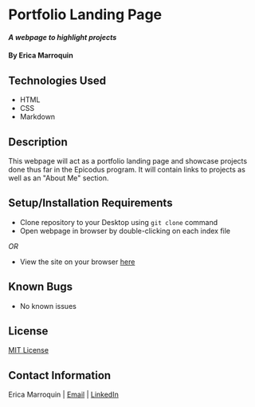 # Portfolio Landing Page

#### _A webpage to highlight projects_

#### By Erica Marroquin

## Technologies Used

* HTML
* CSS
* Markdown

## Description

This webpage will act as a portfolio landing page and showcase projects done thus far in the Epicodus program. It will contain links to projects as well as an "About Me" section.

## Setup/Installation Requirements

* Clone repository to your Desktop using `git clone` command
* Open webpage in browser by double-clicking on each index file

_OR_

* View the site on your browser [here](https://ericamarroquin.github.io/portfolio-landing-page/)


## Known Bugs

* No known issues

## License

[MIT License](https://opensource.org/licenses/MIT)

## Contact Information

Erica Marroquin | [Email](mailto:ericamarroquin03@gmail.com) | [LinkedIn](https://www.linkedin.com/in/erica-marroquin/)